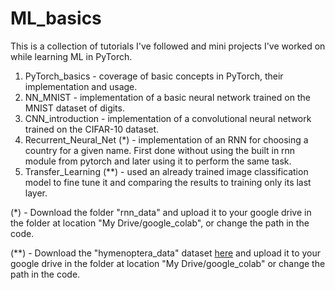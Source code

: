 # ML_basics
This is a collection of tutorials I've followed and mini projects I've worked on while learning ML in PyTorch.

1. PyTorch_basics - coverage of basic concepts in PyTorch, their implementation and usage.
2. NN_MNIST - implementation of a basic neural network trained on the MNIST dataset of digits.
3. CNN_introduction - implementation of a convolutional neural network trained on the CIFAR-10 dataset.
4. Recurrent_Neural_Net (*) - implementation of an RNN for choosing a country for a given name. First done without using the built in rnn module from pytorch and later using it to perform the same task.
5. Transfer_Learning (**) - used an already trained image classification model to fine tune it and comparing the results to training only its last layer.

(*) - Download the folder "rnn_data" and upload it to your google drive in the folder at location "My Drive/google_colab", or change the path in the code.

(**) - Download the "hymenoptera_data" dataset [here](https://www.youtube.com/redirect?event=video_description&redir_token=QUFFLUhqbExFcTdTdVEyb2tMNElYTDM3WVNqem9YQmJrQXxBQ3Jtc0trbVJXdk1XaEIxX2JDODdQWFRoYVJsWnRrcFhjYTlSQmxZQnF3bTJJa3Z5NlR2Y2tId0RORjlzZjVrc2V5NWZ3VWxuQ1B2bGVtc0duRURnQzBsM1otdHdYeTVUQi1FaTZNWEVGYzhFVzhmYmIwSUxlYw&q=https%3A%2F%2Fdownload.pytorch.org%2Ftutorial%2Fhymenoptera_data.zip&v=K0lWSB2QoIQ) and upload it to your google drive in the folder at location "My Drive/google_colab" or change the path in the code.
